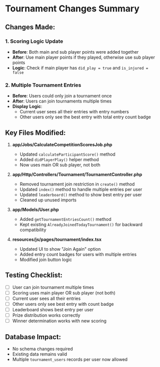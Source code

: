 # Tournament Changes Summary

## Changes Made:

### 1. Scoring Logic Update

- **Before**: Both main and sub player points were added together
- **After**: Use main player points if they played, otherwise use sub player points
- **Logic**: Check if main player has `did_play = true` and `is_injured = false`

### 2. Multiple Tournament Entries

- **Before**: Users could only join a tournament once
- **After**: Users can join tournaments multiple times
- **Display Logic**:
    - Current user sees all their entries with entry numbers
    - Other users only see the best entry with total entry count badge

## Key Files Modified:

1. **app/Jobs/CalculateCompetitionScoresJob.php**
    - Updated `calculateParticipantScore()` method
    - Added `didPlayerPlay()` helper method
    - Now uses main OR sub player, not both

2. **app/Http/Controllers/Tournament/TournamentController.php**
    - Removed tournament join restriction in `create()` method
    - Updated `index()` method to handle multiple entries per user
    - Updated `leaderboard()` method to show best entry per user
    - Cleaned up unused imports

3. **app/Models/User.php**
    - Added `getTournamentEntriesCount()` method
    - Kept existing `AlreadyJoinedTodayTournament()` for backward compatibility

4. **resources/js/pages/tournament/index.tsx**
    - Updated UI to show "Join Again" option
    - Added entry count badges for users with multiple entries
    - Modified join button logic

## Testing Checklist:

- [ ] User can join tournament multiple times
- [ ] Scoring uses main player OR sub player (not both)
- [ ] Current user sees all their entries
- [ ] Other users only see best entry with count badge
- [ ] Leaderboard shows best entry per user
- [ ] Prize distribution works correctly
- [ ] Winner determination works with new scoring

## Database Impact:

- No schema changes required
- Existing data remains valid
- Multiple `tournament_users` records per user now allowed

